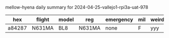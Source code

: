 mellow-hyena daily summary for 2024-04-25-vallejo1-rpi3a-uat-978

|hex|flight|model|reg|emergency|mil|weirdo|
|--|--|--|--|--|--|--|
|a84287|N631MA|BL8|N631MA|none|F|yyy|
